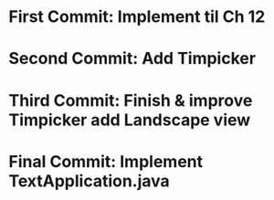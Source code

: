 # First Commit: Implement til Ch 12
# Second Commit: Add Timpicker
# Third Commit: Finish & improve Timpicker add Landscape view
# Final Commit: Implement TextApplication.java
